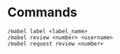 # Commands
    /mabel label <label_name>
    /mabel review <number> <username>
    /mabel request review <number>

